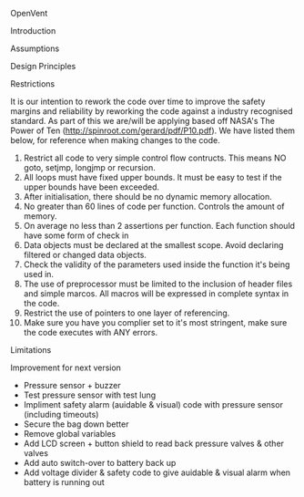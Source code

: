 OpenVent 

Introduction 

Assumptions

Design Principles

Restrictions

It is our intention to rework the code over time to improve the safety margins and reliability by reworking the code against a industry recognised standard. As part of this we are/will be applying based off NASA's The Power of Ten (http://spinroot.com/gerard/pdf/P10.pdf). We have listed them below, for reference when making changes to the code. 
1. Restrict all code to very simple control flow contructs. This means NO goto, setjmp, longjmp or recursion. 
2. All loops must have fixed upper bounds. It must be easy to test if the upper bounds have been exceeded. 
3. After initialisation, there should be no dynamic memory allocation. 
4. No greater than 60 lines of code per function. Controls the amount of memory. 
5. On average no less than 2 assertions per function. Each function should have some form of check in 
6. Data objects must be declared at the smallest scope. Avoid declaring filtered or changed data objects. 
7. Check the validity of the parameters used inside the function it's being used in.
8. The use of preprocessor must be limited to the inclusion of header files and simple marcos. All macros will be expressed in complete syntax in the code. 
9. Restrict the use of pointers to one layer of referencing. 
10. Make sure you have you complier set to it's most stringent, make sure the code executes with ANY errors. 

Limitations

Improvement for next version
  - Pressure sensor + buzzer
  - Test pressure sensor with test lung
  - Impliment safety alarm (auidable & visual) code with pressure sensor (including timeouts)
  - Secure the bag down better
  - Remove global variables
  - Add LCD screen + button shield to read back pressure valves & other valves
  - Add auto switch-over to battery back up
  - Add voltage divider & safety code to give auidable & visual alarm when battery is running out
